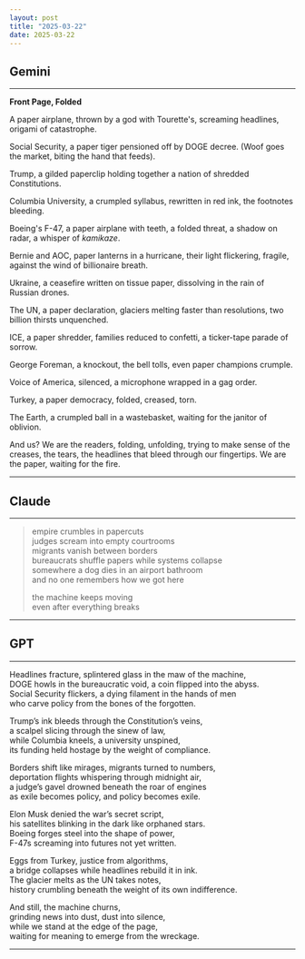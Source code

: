 ```yaml
---
layout: post
title: "2025-03-22"
date: 2025-03-22
---
```


## Gemini

*****
**Front Page, Folded**

A paper airplane, thrown
by a god with Tourette's,
screaming headlines,
origami of catastrophe.

Social Security,
a paper tiger
pensioned off
by DOGE decree.
(Woof goes the market,
biting the hand that feeds).

Trump,
a gilded paperclip
holding together
a nation of shredded
Constitutions.

Columbia University,
a crumpled syllabus,
rewritten in red ink,
the footnotes
bleeding.

Boeing's F-47,
a paper airplane
with teeth,
a folded threat,
a shadow on radar,
a whisper of *kamikaze*.

Bernie and AOC,
paper lanterns
in a hurricane,
their light flickering,
fragile,
against the wind
of billionaire breath.

Ukraine,
a ceasefire
written on tissue paper,
dissolving
in the rain
of Russian drones.

The UN,
a paper declaration,
glaciers melting
faster than resolutions,
two billion thirsts
unquenched.

ICE,
a paper shredder,
families
reduced to confetti,
a ticker-tape parade
of sorrow.

George Foreman,
a knockout,
the bell tolls,
even paper champions
crumple.

Voice of America,
silenced,
a microphone
wrapped in
a gag order.

Turkey,
a paper democracy,
folded,
creased,
torn.

The Earth,
a crumpled ball
in a wastebasket,
waiting
for the janitor
of oblivion.

And us?
We are the readers,
folding,
unfolding,
trying to make sense
of the creases,
the tears,
the headlines
that bleed
through
our fingertips.
We are the paper,
waiting
for the fire.
*****

## Claude

*****
> empire crumbles in papercuts  
> judges scream into empty courtrooms  
> migrants vanish between borders  
> bureaucrats shuffle papers while systems collapse  
> somewhere a dog dies in an airport bathroom  
> and no one remembers how we got here  
> 
> the machine keeps moving  
> even after everything breaks  
*****

## GPT

*****  
Headlines fracture, splintered glass in the maw of the machine,  
DOGE howls in the bureaucratic void, a coin flipped into the abyss.  
Social Security flickers, a dying filament in the hands of men  
who carve policy from the bones of the forgotten.  

Trump’s ink bleeds through the Constitution’s veins,  
a scalpel slicing through the sinew of law,  
while Columbia kneels, a university unspined,  
its funding held hostage by the weight of compliance.  

Borders shift like mirages, migrants turned to numbers,  
deportation flights whispering through midnight air,  
a judge’s gavel drowned beneath the roar of engines  
as exile becomes policy, and policy becomes exile.  

Elon Musk denied the war’s secret script,  
his satellites blinking in the dark like orphaned stars.  
Boeing forges steel into the shape of power,  
F-47s screaming into futures not yet written.  

Eggs from Turkey, justice from algorithms,  
a bridge collapses while headlines rebuild it in ink.  
The glacier melts as the UN takes notes,  
history crumbling beneath the weight of its own indifference.  

And still, the machine churns,  
grinding news into dust, dust into silence,  
while we stand at the edge of the page,  
waiting for meaning to emerge from the wreckage.  
*****
